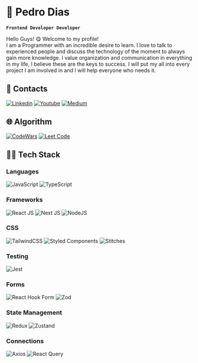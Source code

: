 # 🚀 Pedro Dias
**`Frontend Developer Developer`**

Hello Guys! 😋 Welcome to my profile! </br>
I am a Programmer with an incredible desire to learn. I love to talk to experienced people and discuss the technology of the moment to always gain more knowledge. I value organization and communication in everything in my life, I believe these are the keys to success. I will put my all into every project I am involved in and I will help everyone who needs it.

## 💭 Contacts
 [![Linkedin](https://img.shields.io/badge/linkedin-%23007ACC.svg?style=for-the-badge&logo=linkedin&logoColor=white)](https://linkedin.com/in/devpedrodias) 
 [![Youtube](https://img.shields.io/badge/youtube-ff4e45.svg?style=for-the-badge&logo=youtube&logoColor=white)](https://youtube.com/@devpedrodias) 
 [![Medium](https://img.shields.io/badge/medium-fff.svg?style=for-the-badge&logo=medium&logoColor=black)](https://medium.com/@devpedrodias) 
 
## 🌐 Algorithm
[![CodeWars](https://img.shields.io/badge/codewars-bb432c.svg?style=for-the-badge&logo=codewars&logoColor=white)](https://www.codewars.com/users/devpedrodias)
[![Leet Code](https://img.shields.io/badge/leetcode-ffa116.svg?style=for-the-badge&logo=leetcode&logoColor=white)](https://leetcode.com/devpedrodias/)

## 🧑‍💻 Tech Stack

### Languages
![JavaScript](https://img.shields.io/badge/javascript-%23323330.svg?style=for-the-badge&logo=javascript&logoColor=%23F7DF1E) 
![TypeScript](https://img.shields.io/badge/typescript-%23007ACC.svg?style=for-the-badge&logo=typescript&logoColor=white) 

### Frameworks
![React JS](https://img.shields.io/badge/react-%2320232a.svg?style=for-the-badge&logo=react&logoColor=%2361DAFB) 
![Next JS](https://img.shields.io/badge/Next-black?style=for-the-badge&logo=next.js&logoColor=white) 
![NodeJS](https://img.shields.io/badge/node.js-6DA55F?style=for-the-badge&logo=node.js&logoColor=white)

### CSS
![TailwindCSS](https://img.shields.io/badge/tailwindcss-%2338B2AC.svg?style=for-the-badge&logo=tailwind-css&logoColor=white) 
![Styled Components](https://img.shields.io/badge/styled--components-DB7093?style=for-the-badge&logo=styled-components&logoColor=white)
![Stitches](https://img.shields.io/badge/stitches-F3f3f3?style=for-the-badge&logo=stitches&logoColor=white)

### Testing
![Jest](https://img.shields.io/badge/jest-de4388?style=for-the-badge&logo=jest&logoColor=white)

### Forms
![React Hook Form](https://img.shields.io/badge/react--hook--form-de4388?style=for-the-badge&logo=react-hook-form&logoColor=white)
![Zod](https://img.shields.io/badge/zod-white?style=for-the-badge&logo=zod&logoColor=0512ff)

### State Management
![Redux](https://img.shields.io/badge/redux-fff?style=for-the-badge&logo=redux&logoColor=764abc)
![Zustand](https://img.shields.io/badge/zustand-blue?style=for-the-badge&logo=zustand&logoColor=red)

### Connections
![Axios](https://img.shields.io/badge/axios-671ddf?style=for-the-badge&logo=axios&logoColor=white)
![React Query](https://img.shields.io/badge/react--query-de4388?style=for-the-badge&logo=react-query&logoColor=white)
